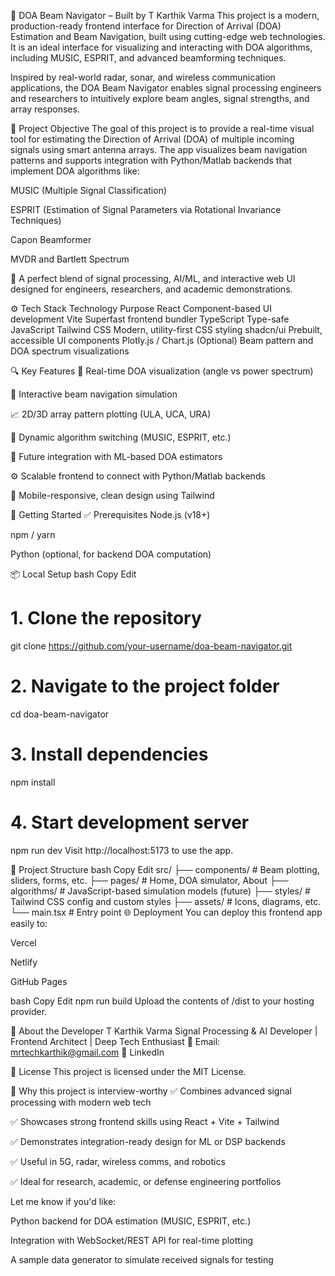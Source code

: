 📡 DOA Beam Navigator – Built by T Karthik Varma
This project is a modern, production-ready frontend interface for Direction of Arrival (DOA) Estimation and Beam Navigation, built using cutting-edge web technologies. It is an ideal interface for visualizing and interacting with DOA algorithms, including MUSIC, ESPRIT, and advanced beamforming techniques.

Inspired by real-world radar, sonar, and wireless communication applications, the DOA Beam Navigator enables signal processing engineers and researchers to intuitively explore beam angles, signal strengths, and array responses.

🎯 Project Objective
The goal of this project is to provide a real-time visual tool for estimating the Direction of Arrival (DOA) of multiple incoming signals using smart antenna arrays. The app visualizes beam navigation patterns and supports integration with Python/Matlab backends that implement DOA algorithms like:

MUSIC (Multiple Signal Classification)

ESPRIT (Estimation of Signal Parameters via Rotational Invariance Techniques)

Capon Beamformer

MVDR and Bartlett Spectrum

📡 A perfect blend of signal processing, AI/ML, and interactive web UI designed for engineers, researchers, and academic demonstrations.

⚙️ Tech Stack
Technology	Purpose
React	Component-based UI development
Vite	Superfast frontend bundler
TypeScript	Type-safe JavaScript
Tailwind CSS	Modern, utility-first CSS styling
shadcn/ui	Prebuilt, accessible UI components
Plotly.js / Chart.js (Optional)	Beam pattern and DOA spectrum visualizations

🔍 Key Features
📶 Real-time DOA visualization (angle vs power spectrum)

🧭 Interactive beam navigation simulation

📈 2D/3D array pattern plotting (ULA, UCA, URA)

🔁 Dynamic algorithm switching (MUSIC, ESPRIT, etc.)

🧠 Future integration with ML-based DOA estimators

⚙️ Scalable frontend to connect with Python/Matlab backends

📱 Mobile-responsive, clean design using Tailwind

🚀 Getting Started
✅ Prerequisites
Node.js (v18+)

npm / yarn

Python (optional, for backend DOA computation)

📦 Local Setup
bash
Copy
Edit
# 1. Clone the repository
git clone https://github.com/your-username/doa-beam-navigator.git

# 2. Navigate to the project folder
cd doa-beam-navigator

# 3. Install dependencies
npm install

# 4. Start development server
npm run dev
Visit http://localhost:5173 to use the app.

📂 Project Structure
bash
Copy
Edit
src/
├── components/       # Beam plotting, sliders, forms, etc.
├── pages/            # Home, DOA simulator, About
├── algorithms/       # JavaScript-based simulation models (future)
├── styles/           # Tailwind CSS config and custom styles
├── assets/           # Icons, diagrams, etc.
└── main.tsx          # Entry point
🌐 Deployment
You can deploy this frontend app easily to:

Vercel

Netlify

GitHub Pages

bash
Copy
Edit
npm run build
Upload the contents of /dist to your hosting provider.

👤 About the Developer
T Karthik Varma
Signal Processing & AI Developer | Frontend Architect | Deep Tech Enthusiast
📧 Email: mrtechkarthik@gmail.com
🔗 LinkedIn

📄 License
This project is licensed under the MIT License.

💼 Why this project is interview-worthy
✅ Combines advanced signal processing with modern web tech

✅ Showcases strong frontend skills using React + Vite + Tailwind

✅ Demonstrates integration-ready design for ML or DSP backends

✅ Useful in 5G, radar, wireless comms, and robotics

✅ Ideal for research, academic, or defense engineering portfolios

Let me know if you'd like:

Python backend for DOA estimation (MUSIC, ESPRIT, etc.)

Integration with WebSocket/REST API for real-time plotting

A sample data generator to simulate received signals for testing
